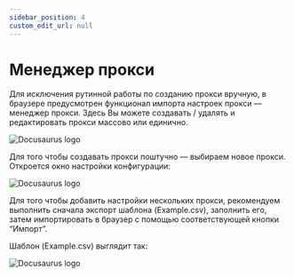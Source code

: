 ```yaml
---
sidebar_position: 4
custom_edit_url: null
---
```


# Менеджер прокси

Для исключения рутинной работы по созданию прокси вручную, в браузере предусмотрен функционал импорта настроек прокси — менеджер прокси. Здесь Вы можете создавать / удалять и редактировать прокси массово или единично. 

![Docusaurus logo](/img/docusaurus.png)

Для того чтобы создавать прокси поштучно — выбираем новое прокси. Откроется окно настройки конфигурации:

![Docusaurus logo](/img/docusaurus.png)

Для того чтобы добавить настройки нескольких прокси, рекомендуем выполнить сначала экспорт шаблона (Example.csv), заполнить его, затем импортировать в браузер с помощью соответствующей кнопки “Импорт”.

Шаблон (Example.csv) выглядит так:

![Docusaurus logo](/img/docusaurus.png)

